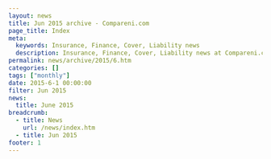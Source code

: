 ```yaml
---
layout: news
title: Jun 2015 archive - Compareni.com
page_title: Index
meta:
  keywords: Insurance, Finance, Cover, Liability news
  description: Insurance, Finance, Cover, Liability news at Compareni.com
permalink: news/archive/2015/6.htm
categories: []
tags: ["monthly"]
date: 2015-6-1 00:00:00
filter: Jun 2015
news:
  title: June 2015
breadcrumb:
  - title: News
    url: /news/index.htm
  - title: Jun 2015
footer: 1
---
```


